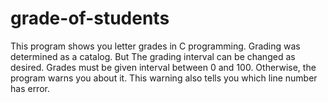 # grade-of-students
This program shows you letter grades in C programming. 
Grading was determined as a catalog. But The grading interval can be changed as desired.
Grades must be given interval between 0 and 100. Otherwise, the program warns you about it.
This warning also tells you which line number has error.
